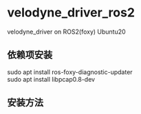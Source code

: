 # velodyne_driver_ros2
velodyne_driver on ROS2(foxy) Ubuntu20 
## 依赖项安装  
sudo apt install ros-foxy-diagnostic-updater  
sudo apt install libpcap0.8-dev  
  
## 安装方法  

